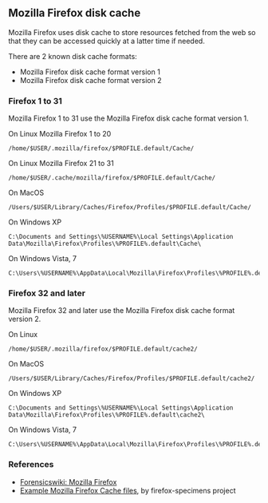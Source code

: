 ## Mozilla Firefox disk cache

Mozilla Firefox uses disk cache to store resources fetched from the web so that
they can be accessed quickly at a latter time if needed.

There are 2 known disk cache formats:

* Mozilla Firefox disk cache format version 1
* Mozilla Firefox disk cache format version 2

### Firefox 1 to 31

Mozilla Firefox 1 to 31 use the Mozilla Firefox disk cache format version 1.

On Linux Mozilla Firefox 1 to 20
```
/home/$USER/.mozilla/firefox/$PROFILE.default/Cache/
```

On Linux Mozilla Firefox 21 to 31
```
/home/$USER/.cache/mozilla/firefox/$PROFILE.default/Cache/
```

On MacOS
```
/Users/$USER/Library/Caches/Firefox/Profiles/$PROFILE.default/Cache/
```

On Windows XP
```
C:\Documents and Settings\%USERNAME%\Local Settings\Application Data\Mozilla\Firefox\Profiles\%PROFILE%.default\Cache\
```

On Windows Vista, 7
```
C:\Users\%USERNAME%\AppData\Local\Mozilla\Firefox\Profiles\%PROFILE%.default\Cache\
```

### Firefox 32 and later

Mozilla Firefox 32 and later use the Mozilla Firefox disk cache format version
2.

On Linux
```
/home/$USER/.mozilla/firefox/$PROFILE.default/cache2/
```

On MacOS
```
/Users/$USER/Library/Caches/Firefox/Profiles/$PROFILE.default/cache2/
```

On Windows XP
```
C:\Documents and Settings\%USERNAME%\Local Settings\Application Data\Mozilla\Firefox\Profiles\%PROFILE%.default\cache2\
```

On Windows Vista, 7
```
C:\Users\%USERNAME%\AppData\Local\Mozilla\Firefox\Profiles\%PROFILE%.default\cache2\
```

### References

* [Forensicswiki: Mozilla Firefox](https://forensicswiki.xyz/wiki/index.php?title=Mozilla_Firefox)
* [Example Mozilla Firefox Cache files](https://github.com/dfirlabs/firefox-specimens/tree/master/specimens), by firefox-specimens project

